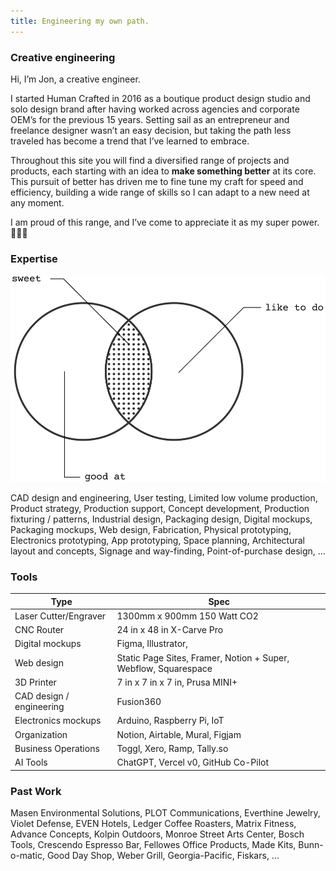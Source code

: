 ```yaml
---
title: Engineering my own path.
---
```

### Creative engineering

Hi, I’m Jon, a creative engineer.

I started Human Crafted in 2016 as a boutique product design studio and solo design brand after having worked across agencies and corporate OEM’s for the previous 15 years. Setting sail as an entrepreneur and freelance designer wasn’t an easy decision, but taking the path less traveled has become a trend that I’ve learned to embrace.

Throughout this site you will find a diversified range of projects and products, each starting with an idea to **make something better** at its core. This pursuit of better has driven me to fine tune my craft for speed and efficiency, building a wide range of skills so I can adapt to a new need at any moment.

I am proud of this range, and I’ve come to appreciate it as my super power. 🦸🏻‍♂️

### Expertise

![](public/images/vennExpertise.svg)


CAD design and engineering, User testing, Limited low volume production, Product strategy, Production support, Concept development, Production fixturing / patterns, Industrial design, Packaging design, Digital mockups, Packaging mockups, Web design, Fabrication, Physical prototyping, Electronics prototyping, App prototyping, Space planning, Architectural layout and concepts, Signage and way-finding, Point-of-purchase design, ...

### Tools

| **Type**                 | **Spec**                                                        |
| ------------------------ | --------------------------------------------------------------- |
| Laser Cutter/Engraver    | 1300mm x 900mm 150 Watt CO2                                     |
| CNC Router               | 24 in x 48 in X-Carve Pro                                       |
| Digital mockups          | Figma, Illustrator,                                             |
| Web design               | Static Page Sites, Framer, Notion + Super, Webflow, Squarespace |
| 3D Printer               | 7 in x 7 in x 7 in, Prusa MINI+                                 |
| CAD design / engineering | Fusion360                                                       |
| Electronics mockups      | Arduino, Raspberry Pi, IoT                                      |
| Organization             | Notion, Airtable, Mural, Figjam                                 |
| Business Operations      | Toggl, Xero, Ramp, Tally.so                                     |
| AI Tools                 | ChatGPT, Vercel v0, GitHub Co-Pilot                             |

### Past Work

Masen Environmental Solutions, PLOT Communications, Everthine Jewelry, Violet Defense, EVEN Hotels, Ledger Coffee Roasters, Matrix Fitness, Advance Concepts, Kolpin Outdoors, Monroe Street Arts Center, Bosch Tools, Crescendo Espresso Bar, Fellowes Office Products, Made Kits, Bunn-o-matic, Good Day Shop, Weber Grill, Georgia-Pacific, Fiskars, ...
































